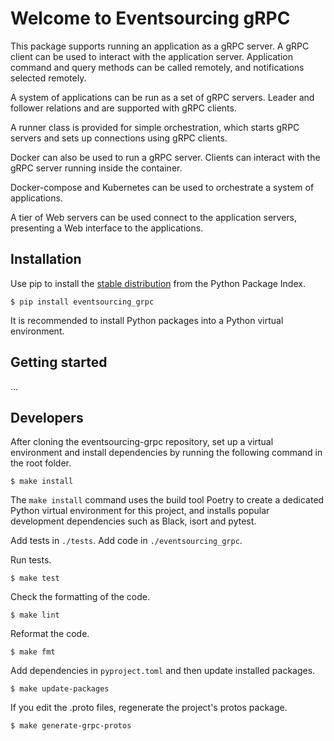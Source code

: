 # Welcome to Eventsourcing gRPC

This package supports running an application as a gRPC server. A gRPC client
can be used to interact with the application server. Application command
and query methods can be called remotely, and notifications selected remotely.

A system of applications can be run as a set of gRPC servers. Leader and
follower relations and are supported with gRPC clients.

A runner class is provided for simple orchestration, which starts gRPC servers
and sets up connections using gRPC clients.

Docker can also be used to run a gRPC server. Clients can interact with the
gRPC server running inside the container.

Docker-compose and Kubernetes can be used to orchestrate a system of applications.

A tier of Web servers can be used connect to the application servers, presenting
a Web interface to the applications.

## Installation

Use pip to install the [stable distribution](https://pypi.org/project/eventsourcing-grpc/)
from the Python Package Index.

    $ pip install eventsourcing_grpc

It is recommended to install Python packages into a Python virtual environment.


## Getting started

...

## Developers

After cloning the eventsourcing-grpc repository, set up a virtual
environment and install dependencies by running the following command in the
root folder.

    $ make install

The ``make install`` command uses the build tool Poetry to create a dedicated
Python virtual environment for this project, and installs popular development
dependencies such as Black, isort and pytest.

Add tests in `./tests`. Add code in `./eventsourcing_grpc`.

Run tests.

    $ make test

Check the formatting of the code.

    $ make lint

Reformat the code.

    $ make fmt

Add dependencies in `pyproject.toml` and then update installed packages.

    $ make update-packages

If you edit the .proto files, regenerate the project's protos package.

    $ make generate-grpc-protos
